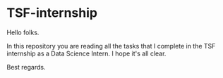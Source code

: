 # TSF-internship
Hello folks.

In this repository you are reading all the tasks that I complete in the TSF internship as a Data Science Intern.
I hope it's all clear.

Best regards.
